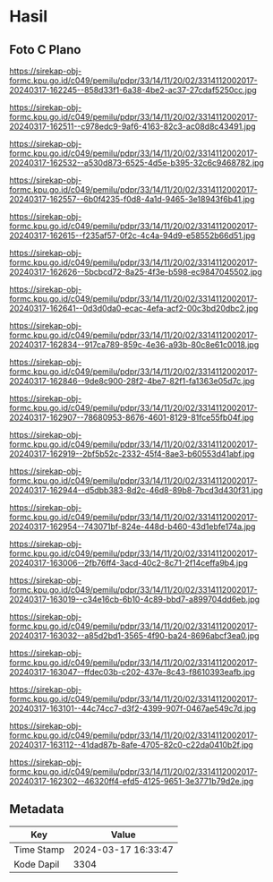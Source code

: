 # Hasil

## Foto C Plano

https://sirekap-obj-formc.kpu.go.id/c049/pemilu/pdpr/33/14/11/20/02/3314112002017-20240317-162245--858d33f1-6a38-4be2-ac37-27cdaf5250cc.jpg

https://sirekap-obj-formc.kpu.go.id/c049/pemilu/pdpr/33/14/11/20/02/3314112002017-20240317-162511--c978edc9-9af6-4163-82c3-ac08d8c43491.jpg

https://sirekap-obj-formc.kpu.go.id/c049/pemilu/pdpr/33/14/11/20/02/3314112002017-20240317-162532--a530d873-6525-4d5e-b395-32c6c9468782.jpg

https://sirekap-obj-formc.kpu.go.id/c049/pemilu/pdpr/33/14/11/20/02/3314112002017-20240317-162557--6b0f4235-f0d8-4a1d-9465-3e18943f6b41.jpg

https://sirekap-obj-formc.kpu.go.id/c049/pemilu/pdpr/33/14/11/20/02/3314112002017-20240317-162615--f235af57-0f2c-4c4a-94d9-e58552b66d51.jpg

https://sirekap-obj-formc.kpu.go.id/c049/pemilu/pdpr/33/14/11/20/02/3314112002017-20240317-162626--5bcbcd72-8a25-4f3e-b598-ec9847045502.jpg

https://sirekap-obj-formc.kpu.go.id/c049/pemilu/pdpr/33/14/11/20/02/3314112002017-20240317-162641--0d3d0da0-ecac-4efa-acf2-00c3bd20dbc2.jpg

https://sirekap-obj-formc.kpu.go.id/c049/pemilu/pdpr/33/14/11/20/02/3314112002017-20240317-162834--917ca789-859c-4e36-a93b-80c8e61c0018.jpg

https://sirekap-obj-formc.kpu.go.id/c049/pemilu/pdpr/33/14/11/20/02/3314112002017-20240317-162846--9de8c900-28f2-4be7-82f1-fa1363e05d7c.jpg

https://sirekap-obj-formc.kpu.go.id/c049/pemilu/pdpr/33/14/11/20/02/3314112002017-20240317-162907--78680953-8676-4601-8129-81fce55fb04f.jpg

https://sirekap-obj-formc.kpu.go.id/c049/pemilu/pdpr/33/14/11/20/02/3314112002017-20240317-162919--2bf5b52c-2332-45f4-8ae3-b60553d41abf.jpg

https://sirekap-obj-formc.kpu.go.id/c049/pemilu/pdpr/33/14/11/20/02/3314112002017-20240317-162944--d5dbb383-8d2c-46d8-89b8-7bcd3d430f31.jpg

https://sirekap-obj-formc.kpu.go.id/c049/pemilu/pdpr/33/14/11/20/02/3314112002017-20240317-162954--743071bf-824e-448d-b460-43d1ebfe174a.jpg

https://sirekap-obj-formc.kpu.go.id/c049/pemilu/pdpr/33/14/11/20/02/3314112002017-20240317-163006--2fb76ff4-3acd-40c2-8c71-2f14ceffa9b4.jpg

https://sirekap-obj-formc.kpu.go.id/c049/pemilu/pdpr/33/14/11/20/02/3314112002017-20240317-163019--c34e16cb-6b10-4c89-bbd7-a899704dd6eb.jpg

https://sirekap-obj-formc.kpu.go.id/c049/pemilu/pdpr/33/14/11/20/02/3314112002017-20240317-163032--a85d2bd1-3565-4f90-ba24-8696abcf3ea0.jpg

https://sirekap-obj-formc.kpu.go.id/c049/pemilu/pdpr/33/14/11/20/02/3314112002017-20240317-163047--ffdec03b-c202-437e-8c43-f8610393eafb.jpg

https://sirekap-obj-formc.kpu.go.id/c049/pemilu/pdpr/33/14/11/20/02/3314112002017-20240317-163101--44c74cc7-d3f2-4399-907f-0467ae549c7d.jpg

https://sirekap-obj-formc.kpu.go.id/c049/pemilu/pdpr/33/14/11/20/02/3314112002017-20240317-163112--41dad87b-8afe-4705-82c0-c22da0410b2f.jpg

https://sirekap-obj-formc.kpu.go.id/c049/pemilu/pdpr/33/14/11/20/02/3314112002017-20240317-162302--46320ff4-efd5-4125-9651-3e3771b79d2e.jpg


## Metadata

| Key        | Value               |
| ---------- | ------------------- |
| Time Stamp | 2024-03-17 16:33:47 |
| Kode Dapil | 3304                |



